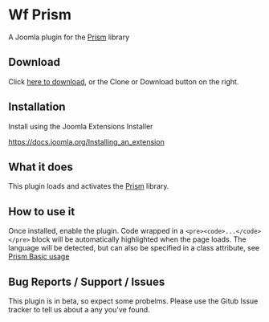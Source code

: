 # Wf Prism
A Joomla plugin for the [Prism](https://prismjs.com/) library

## Download
Click [here to download](https://github.com/widgetfactory/wf-prism/archive/master.zip), or the Clone or Download button on the right.

## Installation
Install using the Joomla Extensions Installer

https://docs.joomla.org/Installing_an_extension

## What it does
This plugin loads and activates the [Prism](https://prismjs.com/) library.

## How to use it
Once installed, enable the plugin. Code wrapped in a ```<pre><code>...</code></pre>``` block will be automatically highlighted when the page loads. The language will be detected, but can also be specified in a class attribute, see [Prism Basic usage](https://prismjs.com/#basic-usage)

## Bug Reports / Support / Issues
This plugin is in beta, so expect some probelms. Please use the Gitub Issue tracker to tell us about a any you've found.
